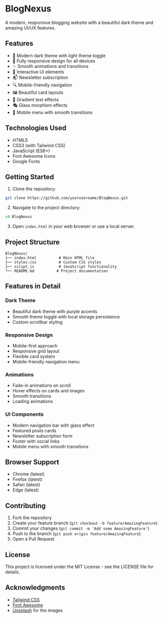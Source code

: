 # BlogNexus

A modern, responsive blogging website with a beautiful dark theme and amazing UI/UX features.

## Features

- 🎨 Modern dark theme with light theme toggle
- 📱 Fully responsive design for all devices
- ✨ Smooth animations and transitions
- 🎯 Interactive UI elements
- 📬 Newsletter subscription
- 🔍 Mobile-friendly navigation
- 🖼️ Beautiful card layouts
- 🌟 Gradient text effects
- 🎭 Glass morphism effects
- 📱 Mobile menu with smooth transitions

## Technologies Used

- HTML5
- CSS3 (with Tailwind CSS)
- JavaScript (ES6+)
- Font Awesome Icons
- Google Fonts

## Getting Started

1. Clone the repository:
```bash
git clone https://github.com/yourusername/BlogNexus.git
```

2. Navigate to the project directory:
```bash
cd BlogNexus
```

3. Open `index.html` in your web browser or use a local server.

## Project Structure

```
BlogNexus/
├── index.html          # Main HTML file
├── styles.css          # Custom CSS styles
├── script.js           # JavaScript functionality
└── README.md          # Project documentation
```

## Features in Detail

### Dark Theme
- Beautiful dark theme with purple accents
- Smooth theme toggle with local storage persistence
- Custom scrollbar styling

### Responsive Design
- Mobile-first approach
- Responsive grid layout
- Flexible card system
- Mobile-friendly navigation menu

### Animations
- Fade-in animations on scroll
- Hover effects on cards and images
- Smooth transitions
- Loading animations

### UI Components
- Modern navigation bar with glass effect
- Featured posts cards
- Newsletter subscription form
- Footer with social links
- Mobile menu with smooth transitions

## Browser Support

- Chrome (latest)
- Firefox (latest)
- Safari (latest)
- Edge (latest)

## Contributing

1. Fork the repository
2. Create your feature branch (`git checkout -b feature/AmazingFeature`)
3. Commit your changes (`git commit -m 'Add some AmazingFeature'`)
4. Push to the branch (`git push origin feature/AmazingFeature`)
5. Open a Pull Request

## License

This project is licensed under the MIT License - see the LICENSE file for details.

## Acknowledgments

- [Tailwind CSS](https://tailwindcss.com/)
- [Font Awesome](https://fontawesome.com/)
- [Unsplash](https://unsplash.com/) for the images 
